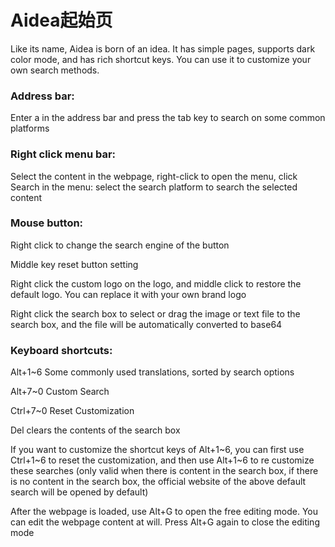 # Aidea起始页
Like its name, Aidea is born of an idea. It has simple pages, supports dark color mode, and has rich shortcut keys. You can use it to customize your own search methods.

### Address bar:

Enter a in the address bar and press the tab key to search on some common platforms


### Right click menu bar:

Select the content in the webpage, right-click to open the menu, click Search in the menu: select the search platform to search the selected content


### Mouse button:

Right click to change the search engine of the button

Middle key reset button setting

Right click the custom logo on the logo, and middle click to restore the default logo. You can replace it with your own brand logo

Right click the search box to select or drag the image or text file to the search box, and the file will be automatically converted to base64


### Keyboard shortcuts:

Alt+1~6 Some commonly used translations, sorted by search options

Alt+7~0 Custom Search

Ctrl+7~0 Reset Customization

Del clears the contents of the search box



If you want to customize the shortcut keys of Alt+1~6, you can first use Ctrl+1~6 to reset the customization, and then use Alt+1~6 to re customize these searches (only valid when there is content in the search box, if there is no content in the search box, the official website of the above default search will be opened by default)



After the webpage is loaded, use Alt+G to open the free editing mode. You can edit the webpage content at will. Press Alt+G again to close the editing mode
